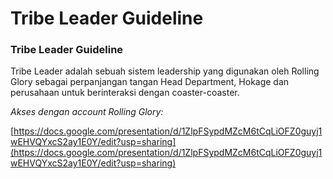 # Tribe Leader Guideline

### Tribe Leader Guideline

Tribe Leader adalah sebuah sistem leadership yang digunakan oleh Rolling Glory sebagai perpanjangan tangan Head Department, Hokage dan perusahaan untuk berinteraksi dengan coaster-coaster.

_Akses dengan account Rolling Glory:_

[https://docs.google.com/presentation/d/1ZlpFSypdMZcM6tCqLiOFZ0guyj1wEHVQYxcS2ay1E0Y/edit?usp=sharing](https://docs.google.com/presentation/d/1ZlpFSypdMZcM6tCqLiOFZ0guyj1wEHVQYxcS2ay1E0Y/edit?usp=sharing)
